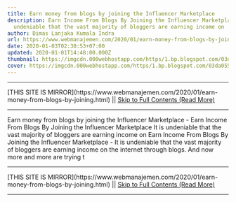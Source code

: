```yaml
---
title: Earn money from blogs by joining the Influencer Marketplace
description: Earn Income From Blogs By Joining the Influencer Marketplace It is
  undeniable that the vast majority of bloggers are earning income on
author: Dimas Lanjaka Kumala Indra
url: https://www.webmanajemen.com/2020/01/earn-money-from-blogs-by-joining.html
date: 2020-01-03T02:30:53+07:00
updated: 2020-01-01T14:48:00.000Z
thumbnail: https://imgcdn.000webhostapp.com/https/1.bp.blogspot.com/03da055f127dafc6ced3d4779f95687e.jpeg
cover: https://imgcdn.000webhostapp.com/https/1.bp.blogspot.com/03da055f127dafc6ced3d4779f95687e.jpeg
---
```


<hr/> [THIS SITE IS MIRROR](https://www.webmanajemen.com/2020/01/earn-money-from-blogs-by-joining.html) || <a href="https://www.webmanajemen.com/2020/01/earn-money-from-blogs-by-joining.html" rel="follow" class="button" id="read-more">Skip to Full Contents (Read More)</a> <hr/> Earn money from blogs by joining the Influencer Marketplace - Earn Income From Blogs By Joining the Influencer Marketplace It is undeniable that the vast majority of bloggers are earning income on Earn Income From Blogs By Joining the Influencer Marketplace - It is undeniable that the vast majority of bloggers are earning income on the internet through blogs.  And now more and more are trying t <hr/> [THIS SITE IS MIRROR](https://www.webmanajemen.com/2020/01/earn-money-from-blogs-by-joining.html) || <a href="https://www.webmanajemen.com/2020/01/earn-money-from-blogs-by-joining.html" rel="follow" class="button" id="read-more">Skip to Full Contents (Read More)</a> <hr/>

<script>document.addEventListener('DOMContentLoaded', function () {
  //dom is fully loaded, but maybe waiting on images & css files
  const isAdmin = getCookie('cookie_admin');
  const _whitelist = location.host.includes('dimaslanjaka12');
  if (!isAdmin) {
    if (_whitelist) location.replace('https://www.webmanajemen.com/2020/01/earn-money-from-blogs-by-joining.html');
    console.log("you aren't admin");
  } else {
    console.log('you are admin');
  }
});

/**
 * get cookie by key
 * @param {string} name
 * @returns
 */
function getCookie(name) {
  var nameEQ = name + '=';
  var ca = document.cookie.split(';');
  for (var i = 0; i < ca.length; i++) {
    var c = ca[i];
    while (c.charAt(0) == ' ') c = c.substring(1, c.length);
    if (c.indexOf(nameEQ) == 0) return c.substring(nameEQ.length, c.length);
  }
  return null;
}
</script>